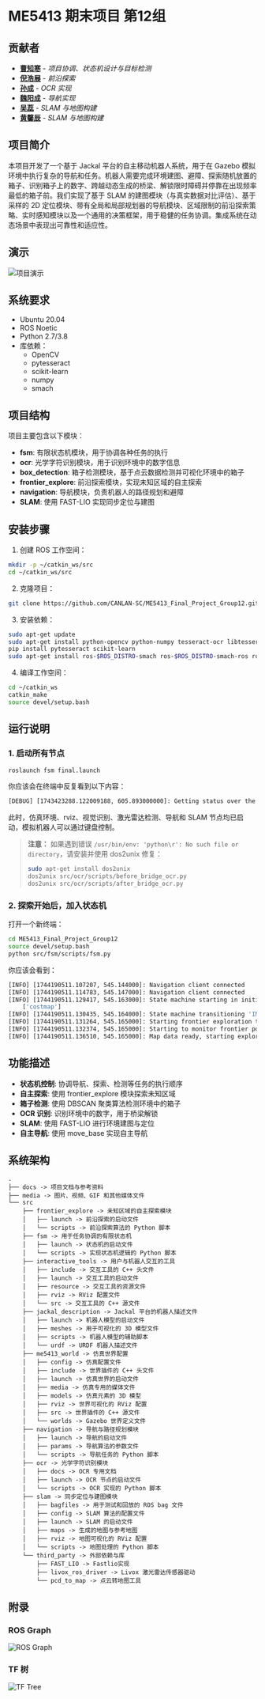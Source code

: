 # ME5413 期末项目 第12组

## 贡献者

- [**曹知寒**](https://github.com/dragonundertheworld) - *项目协调、状态机设计与目标检测*  
- [**倪浩展**](https://github.com/nihaozhan) - *前沿探索*  
- [**孙成**](https://github.com/CANLAN-SC) - *OCR 实现*  
- [**魏阳成**](https://github.com/Wei819cn) - *导航实现*  
- [**吴蕊**](https://github.com/Avory1258) - *SLAM 与地图构建*  
- [**黄馨辰**](https://github.com/koallaaa) - *SLAM 与地图构建*  

## 项目简介

本项目开发了一个基于 Jackal 平台的自主移动机器人系统，用于在 Gazebo 模拟环境中执行复杂的导航和任务。机器人需要完成环境建图、避障、探索随机放置的箱子、识别箱子上的数字、跨越动态生成的桥梁、解锁限时障碍并停靠在出现频率最低的箱子前。我们实现了基于 SLAM 的建图模块（与真实数据对比评估）、基于采样的 2D 定位模块、带有全局和局部规划器的导航模块、区域限制的前沿探索策略、实时感知模块以及一个通用的决策框架，用于稳健的任务协调。集成系统在动态场景中表现出可靠性和适应性。

## 演示
![项目演示](./media/final.gif)

## 系统要求

- Ubuntu 20.04
- ROS Noetic
- Python 2.7/3.8
- 库依赖：
  - OpenCV
  - pytesseract
  - scikit-learn
  - numpy
  - smach

## 项目结构

项目主要包含以下模块：

- **fsm**: 有限状态机模块，用于协调各种任务的执行
- **ocr**: 光学字符识别模块，用于识别环境中的数字信息
- **box_detection**: 箱子检测模块，基于点云数据检测并可视化环境中的箱子
- **frontier_explore**: 前沿探索模块，实现未知区域的自主探索
- **navigation**: 导航模块，负责机器人的路径规划和避障
- **SLAM**: 使用 FAST-LIO 实现同步定位与建图

## 安装步骤

1. 创建 ROS 工作空间：
```bash
mkdir -p ~/catkin_ws/src
cd ~/catkin_ws/src
```

2. 克隆项目：
```bash
git clone https://github.com/CANLAN-SC/ME5413_Final_Project_Group12.git
```

3. 安装依赖：
```bash
sudo apt-get update
sudo apt-get install python-opencv python-numpy tesseract-ocr libtesseract-dev
pip install pytesseract scikit-learn
sudo apt-get install ros-$ROS_DISTRO-smach ros-$ROS_DISTRO-smach-ros ros-$ROS_DISTRO-explore-lite ros-$ROS_DISTRO-teleop-twist-keyboard ros-$ROS_DISTRO-gmapping ros-$ROS_DISTRO-move-base ros-noetic-teb-local-planner ros-noetic-navigation
```

4. 编译工作空间：
```bash
cd ~/catkin_ws
catkin_make
source devel/setup.bash
```

## 运行说明

### 1. 启动所有节点

```bash
roslaunch fsm final.launch
```
你应该会在终端中反复看到以下内容：
```bash
[DEBUG] [1743423288.122009188, 605.893000000]: Getting status over the wire.
```
此时，仿真环境、rviz、视觉识别、激光雷达检测、导航和 SLAM 节点均已启动，模拟机器人可以通过键盘控制。

> **注意：** 如果遇到错误 `/usr/bin/env: 'python\r': No such file or directory`，请安装并使用 dos2unix 修复：
> ```bash
> sudo apt-get install dos2unix
> dos2unix src/ocr/scripts/before_bridge_ocr.py
> dos2unix src/ocr/scripts/after_bridge_ocr.py
> ```

### 2. **探索开始后**，加入状态机

打开一个新终端：
```bash
cd ME5413_Final_Project_Group12
source devel/setup.bash
python src/fsm/scripts/fsm.py
```

你应该会看到：
```bash
[INFO] [1744190511.107207, 545.144000]: Navigation client connected
[INFO] [1744190511.114783, 545.147000]: Navigation client connected
[INFO] [1744190511.129417, 545.163000]: State machine starting in initial state 'INITIALIZE' with userdata: 
    ['costmap']
[INFO] [1744190511.130435, 545.164000]: State machine transitioning 'INITIALIZE':'initialized'-->'EXPLORE_FRONTIER'
[INFO] [1744190511.131264, 545.165000]: Starting frontier exploration task...
[INFO] [1744190511.132374, 545.165000]: Starting to monitor frontier point count, threshold is 0
[INFO] [1744190511.136510, 545.165000]: Map data ready, starting exploration...
```

## 功能描述

- **状态机控制**: 协调导航、探索、检测等任务的执行顺序
- **自主探索**: 使用 frontier_explore 模块探索未知区域
- **箱子检测**: 使用 DBSCAN 聚类算法检测环境中的箱子
- **OCR 识别**: 识别环境中的数字，用于桥梁解锁
- **SLAM**: 使用 FAST-LIO 进行环境建图与定位
- **自主导航**: 使用 move_base 实现自主导航

## 系统架构

```plaintext
.
├── docs -> 项目文档与参考资料
├── media -> 图片、视频、GIF 和其他媒体文件
└── src
    ├── frontier_explore -> 未知区域的自主探索模块
    │   ├── launch -> 前沿探索的启动文件
    │   └── scripts -> 前沿探索算法的 Python 脚本
    ├── fsm -> 用于任务协调的有限状态机
    │   ├── launch -> 状态机的启动文件
    │   └── scripts -> 实现状态机逻辑的 Python 脚本
    ├── interactive_tools -> 用户与机器人交互的工具
    │   ├── include -> 交互工具的 C++ 头文件
    │   ├── launch -> 交互工具的启动文件
    │   ├── resource -> 交互工具的资源文件
    │   ├── rviz -> RViz 配置文件
    │   └── src -> 交互工具的 C++ 源文件
    ├── jackal_description -> Jackal 平台的机器人描述文件
    │   ├── launch -> 机器人模型的启动文件
    │   ├── meshes -> 用于可视化的 3D 模型文件
    │   ├── scripts -> 机器人模型的辅助脚本
    │   └── urdf -> URDF 机器人描述文件
    ├── me5413_world -> 仿真世界配置
    │   ├── config -> 仿真配置文件
    │   ├── include -> 世界插件的 C++ 头文件
    │   ├── launch -> 仿真世界的启动文件
    │   ├── media -> 仿真专用的媒体文件
    │   ├── models -> 仿真元素的 3D 模型
    │   ├── rviz -> 世界可视化的 RViz 配置
    │   ├── src -> 世界插件的 C++ 源文件
    │   └── worlds -> Gazebo 世界定义文件
    ├── navigation -> 导航与路径规划模块
    │   ├── launch -> 导航的启动文件
    │   ├── params -> 导航算法的参数文件
    │   └── scripts -> 导航任务的 Python 脚本
    ├── ocr -> 光学字符识别模块
    │   ├── docs -> OCR 专用文档
    │   ├── launch -> OCR 节点的启动文件
    │   └── scripts -> OCR 实现的 Python 脚本
    ├── slam -> 同步定位与建图模块
    │   ├── bagfiles -> 用于测试和回放的 ROS bag 文件
    │   ├── config -> SLAM 算法的配置文件
    │   ├── launch -> SLAM 的启动文件
    │   ├── maps -> 生成的地图与参考地图
    │   ├── rviz -> 地图可视化的 RViz 配置
    │   └── scripts -> 地图处理的 Python 脚本
    └── third_party -> 外部依赖与库
        ├── FAST_LIO -> Fastlio实现
        ├── livox_ros_driver -> Livox 激光雷达传感器驱动
        └── pcd_to_map -> 点云转地图工具
```

## 附录
### ROS Graph
![ROS Graph](./media/rosgraph.png)

### TF 树
![TF Tree](./media/frames.png)